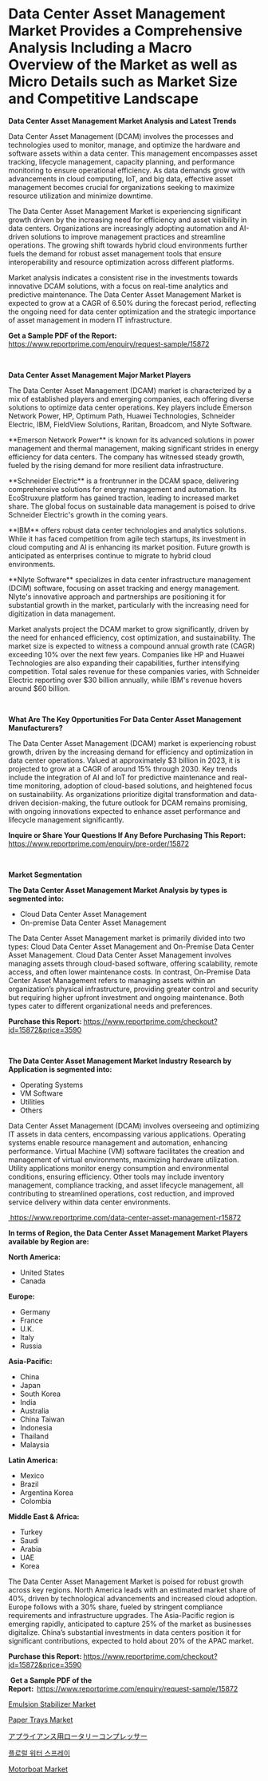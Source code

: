 <p><h1>Data Center Asset Management Market Provides a Comprehensive Analysis Including a Macro Overview of the Market as well as Micro Details such as Market Size and Competitive Landscape</h1></p><p><strong>Data Center Asset Management Market Analysis and Latest Trends</strong></p>
<p><p>Data Center Asset Management (DCAM) involves the processes and technologies used to monitor, manage, and optimize the hardware and software assets within a data center. This management encompasses asset tracking, lifecycle management, capacity planning, and performance monitoring to ensure operational efficiency. As data demands grow with advancements in cloud computing, IoT, and big data, effective asset management becomes crucial for organizations seeking to maximize resource utilization and minimize downtime.</p><p>The Data Center Asset Management Market is experiencing significant growth driven by the increasing need for efficiency and asset visibility in data centers. Organizations are increasingly adopting automation and AI-driven solutions to improve management practices and streamline operations. The growing shift towards hybrid cloud environments further fuels the demand for robust asset management tools that ensure interoperability and resource optimization across different platforms.</p><p>Market analysis indicates a consistent rise in the investments towards innovative DCAM solutions, with a focus on real-time analytics and predictive maintenance. The Data Center Asset Management Market is expected to grow at a CAGR of 6.50% during the forecast period, reflecting the ongoing need for data center optimization and the strategic importance of asset management in modern IT infrastructure.</p></p>
<p><strong>Get a Sample PDF of the Report:&nbsp;</strong> <a href="https://www.reportprime.com/enquiry/request-sample/15872">https://www.reportprime.com/enquiry/request-sample/15872</a></p>
<p>&nbsp;</p>
<p><strong>Data Center Asset Management Major Market Players</strong></p>
<p><p>The Data Center Asset Management (DCAM) market is characterized by a mix of established players and emerging companies, each offering diverse solutions to optimize data center operations. Key players include Emerson Network Power, HP, Optimum Path, Huawei Technologies, Schneider Electric, IBM, FieldView Solutions, Raritan, Broadcom, and Nlyte Software.</p><p>**Emerson Network Power** is known for its advanced solutions in power management and thermal management, making significant strides in energy efficiency for data centers. The company has witnessed steady growth, fueled by the rising demand for more resilient data infrastructure.</p><p>**Schneider Electric** is a frontrunner in the DCAM space, delivering comprehensive solutions for energy management and automation. Its EcoStruxure platform has gained traction, leading to increased market share. The global focus on sustainable data management is poised to drive Schneider Electric's growth in the coming years.</p><p>**IBM** offers robust data center technologies and analytics solutions. While it has faced competition from agile tech startups, its investment in cloud computing and AI is enhancing its market position. Future growth is anticipated as enterprises continue to migrate to hybrid cloud environments.</p><p>**Nlyte Software** specializes in data center infrastructure management (DCIM) software, focusing on asset tracking and energy management. Nlyte's innovative approach and partnerships are positioning it for substantial growth in the market, particularly with the increasing need for digitization in data management.</p><p>Market analysts project the DCAM market to grow significantly, driven by the need for enhanced efficiency, cost optimization, and sustainability. The market size is expected to witness a compound annual growth rate (CAGR) exceeding 10% over the next few years. Companies like HP and Huawei Technologies are also expanding their capabilities, further intensifying competition. Total sales revenue for these companies varies, with Schneider Electric reporting over $30 billion annually, while IBM's revenue hovers around $60 billion.</p></p>
<p>&nbsp;</p>
<p><strong>What Are The Key Opportunities For Data Center Asset Management Manufacturers?</strong></p>
<p><p>The Data Center Asset Management (DCAM) market is experiencing robust growth, driven by the increasing demand for efficiency and optimization in data center operations. Valued at approximately $3 billion in 2023, it is projected to grow at a CAGR of around 15% through 2030. Key trends include the integration of AI and IoT for predictive maintenance and real-time monitoring, adoption of cloud-based solutions, and heightened focus on sustainability. As organizations prioritize digital transformation and data-driven decision-making, the future outlook for DCAM remains promising, with ongoing innovations expected to enhance asset performance and lifecycle management significantly.</p></p>
<p><strong>Inquire or Share Your Questions If Any Before Purchasing This Report:</strong> <a href="https://www.reportprime.com/enquiry/pre-order/15872">https://www.reportprime.com/enquiry/pre-order/15872</a></p>
<p>&nbsp;</p>
<p><strong>Market Segmentation</strong></p>
<p><strong>The Data Center Asset Management Market Analysis by types is segmented into:</strong></p>
<p><ul><li>Cloud Data Center Asset Management</li><li>On-premise Data Center Asset Management</li></ul></p>
<p><p>The Data Center Asset Management market is primarily divided into two types: Cloud Data Center Asset Management and On-Premise Data Center Asset Management. Cloud Data Center Asset Management involves managing assets through cloud-based software, offering scalability, remote access, and often lower maintenance costs. In contrast, On-Premise Data Center Asset Management refers to managing assets within an organization’s physical infrastructure, providing greater control and security but requiring higher upfront investment and ongoing maintenance. Both types cater to different organizational needs and preferences.</p></p>
<p><strong>Purchase this Report:&nbsp;</strong><a href="https://www.reportprime.com/checkout?id=15872&price=3590">https://www.reportprime.com/checkout?id=15872&price=3590</a></p>
<p>&nbsp;</p>
<p><strong>The Data Center Asset Management Market Industry Research by Application is segmented into:</strong></p>
<p><ul><li>Operating Systems</li><li>VM Software</li><li>Utilities</li><li>Others</li></ul></p>
<p><p>Data Center Asset Management (DCAM) involves overseeing and optimizing IT assets in data centers, encompassing various applications. Operating systems enable resource management and automation, enhancing performance. Virtual Machine (VM) software facilitates the creation and management of virtual environments, maximizing hardware utilization. Utility applications monitor energy consumption and environmental conditions, ensuring efficiency. Other tools may include inventory management, compliance tracking, and asset lifecycle management, all contributing to streamlined operations, cost reduction, and improved service delivery within data center environments.</p></p>
<p><a href="https://www.reportprime.com/data-center-asset-management-r15872">&nbsp;https://www.reportprime.com/data-center-asset-management-r15872</a></p>
<p><strong>In terms of Region, the Data Center Asset Management Market Players available by Region are:</strong></p>
<p>
    <p> <strong> North America: </strong>
        <ul>
            <li>United States</li>
            <li>Canada</li>
        </ul>
        </p> 
    <p> <strong> Europe: </strong>
        <ul>
            <li>Germany</li>
            <li>France</li>
            <li>U.K.</li>
            <li>Italy</li>
            <li>Russia</li>
        </ul>
        </p> 
    <p> <strong> Asia-Pacific: </strong>
        <ul>
            <li>China</li>
            <li>Japan</li>
            <li>South Korea</li>
            <li>India</li>
            <li>Australia</li>
            <li>China Taiwan</li>
            <li>Indonesia</li>
            <li>Thailand</li>
            <li>Malaysia</li>
        </ul>
        </p> 
    <p> <strong> Latin America: </strong>
        <ul>
            <li>Mexico</li>
            <li>Brazil</li>
            <li>Argentina Korea</li>
            <li>Colombia</li>
        </ul>
        </p> 
    <p> <strong> Middle East & Africa: </strong>
        <ul>
            <li>Turkey</li>
            <li>Saudi</li>
            <li>Arabia</li>
            <li>UAE</li>
            <li>Korea</li>
        </ul>
    </p>
    </p>
<p><p>The Data Center Asset Management Market is poised for robust growth across key regions. North America leads with an estimated market share of 40%, driven by technological advancements and increased cloud adoption. Europe follows with a 30% share, fueled by stringent compliance requirements and infrastructure upgrades. The Asia-Pacific region is emerging rapidly, anticipated to capture 25% of the market as businesses digitalize. China’s substantial investments in data centers position it for significant contributions, expected to hold about 20% of the APAC market.</p></p>
<p><strong>Purchase this Report: </strong><a href="https://www.reportprime.com/checkout?id=15872&price=3590">https://www.reportprime.com/checkout?id=15872&price=3590</a></p>
<p>&nbsp;<strong>Get a Sample PDF of the Report:&nbsp;&nbsp;</strong><a href="https://www.reportprime.com/enquiry/request-sample/15872">https://www.reportprime.com/enquiry/request-sample/15872</a></p>
<p><strong></strong></p>
<p><p><a href="https://www.linkedin.com/pulse/emulsion-stabilizer-market-trends-analysis-opportunities-za87f?trackingId=%2Br0EsCIaQdyC3cb0X%2FVfeA%3D%3D">Emulsion Stabilizer Market</a></p><p><a href="https://www.linkedin.com/pulse/how-paper-trays-market-changing-from-2024-2031-my-mkt-intel-bjiqf?trackingId=xhR24CJrQKOhNjB81mkGKg%3D%3D">Paper Trays Market</a></p><p><a href="https://medium.com/@maudward1907/rotary-compressor-for-appliance-market-%E3%81%AF-%E3%82%B3%E3%82%B9%E3%83%88%E7%AE%A1%E7%90%86%E3%81%A8%E5%8A%B9%E7%8E%87%E5%90%91%E4%B8%8A%E3%82%92%E5%84%AA%E5%85%88%E3%81%97%E3%81%BE%E3%81%99-%E3%81%95%E3%82%89%E3%81%AB-%E5%A0%B1%E5%91%8A%E6%9B%B8%E3%81%AF%E5%B8%82%E5%A0%B4%E3%81%AE%E9%9C%80%E8%A6%81%E9%9D%A2%E3%81%A8%E4%BE%9B%E7%B5%A6%E9%9D%A2%E3%81%AE%E4%B8%A1%E6%96%B9%E3%82%92%E3%82%AB%E3%83%90%E3%83%BC%E3%81%97%E3%81%A6%E3%81%84%E3%81%BE%E3%81%99-rotary-e96526f4c975">アプライアンス用ロータリーコンプレッサー</a></p><p><a href="https://medium.com/@duncanbolton68/%EC%84%B8%EA%B3%84-floral-water-sprays-market-%EC%9D%80-2024%EC%97%90%EC%84%9C-2031%EB%A1%9C-%EC%97%B0%ED%8F%89%EA%B7%A0-%EC%A6%9D%EA%B0%80%EC%9C%A8%EC%9D%84-%EB%B3%B4%EC%9D%BC-%EA%B2%83%EC%9C%BC%EB%A1%9C-%EC%98%88%EC%83%81%EB%90%A9%EB%8B%88%EB%8B%A4-5df7920e7669">플로럴 워터 스프레이</a></p><p><a href="https://issuu.com/reportprime-2/docs/motorboat-market-size-2030.pptx_6335ed4a1d5984">Motorboat Market</a></p></p>